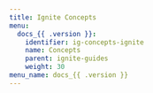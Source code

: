 ```yaml
---
title: Ignite Concepts
menu:
  docs_{{ .version }}:
    identifier: ig-concepts-ignite
    name: Concepts
    parent: ignite-guides
    weight: 30
menu_name: docs_{{ .version }}
---
```

